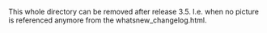 This whole directory can be removed after release 3.5.
I.e. when no picture is referenced anymore from the whatsnew_changelog.html.
